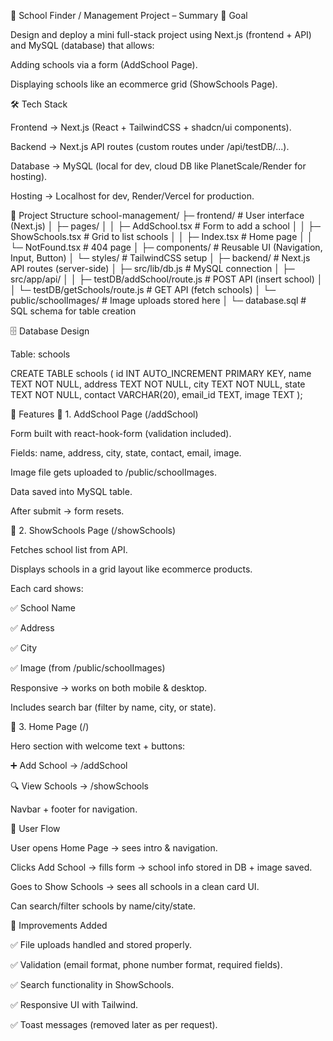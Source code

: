 🏫 School Finder / Management Project – Summary
🎯 Goal

Design and deploy a mini full-stack project using Next.js (frontend + API) and MySQL (database) that allows:

Adding schools via a form (AddSchool Page).

Displaying schools like an ecommerce grid (ShowSchools Page).

🛠️ Tech Stack

Frontend → Next.js (React + TailwindCSS + shadcn/ui components).

Backend → Next.js API routes (custom routes under /api/testDB/...).

Database → MySQL (local for dev, cloud DB like PlanetScale/Render for hosting).

Hosting → Localhost for dev, Render/Vercel for production.

📂 Project Structure
school-management/
 ├─ frontend/               # User interface (Next.js)
 │   ├─ pages/
 │   │   ├─ AddSchool.tsx   # Form to add a school
 │   │   ├─ ShowSchools.tsx # Grid to list schools
 │   │   ├─ Index.tsx       # Home page
 │   │   └─ NotFound.tsx    # 404 page
 │   ├─ components/         # Reusable UI (Navigation, Input, Button)
 │   └─ styles/             # TailwindCSS setup
 │
 ├─ backend/                # Next.js API routes (server-side)
 │   ├─ src/lib/db.js       # MySQL connection
 │   ├─ src/app/api/
 │   │   ├─ testDB/addSchool/route.js  # POST API (insert school)
 │   │   └─ testDB/getSchools/route.js # GET API (fetch schools)
 │   └─ public/schoolImages/           # Image uploads stored here
 │
 └─ database.sql            # SQL schema for table creation

🗄️ Database Design

Table: schools

CREATE TABLE schools (
  id INT AUTO_INCREMENT PRIMARY KEY,
  name TEXT NOT NULL,
  address TEXT NOT NULL,
  city TEXT NOT NULL,
  state TEXT NOT NULL,
  contact VARCHAR(20),
  email_id TEXT,
  image TEXT
);

📌 Features
🔹 1. AddSchool Page (/addSchool)

Form built with react-hook-form (validation included).

Fields: name, address, city, state, contact, email, image.

Image file gets uploaded to /public/schoolImages.

Data saved into MySQL table.

After submit → form resets.

🔹 2. ShowSchools Page (/showSchools)

Fetches school list from API.

Displays schools in a grid layout like ecommerce products.

Each card shows:

✅ School Name

✅ Address

✅ City

✅ Image (from /public/schoolImages)

Responsive → works on both mobile & desktop.

Includes search bar (filter by name, city, or state).

🔹 3. Home Page (/)

Hero section with welcome text + buttons:

➕ Add School → /addSchool

🔍 View Schools → /showSchools

Navbar + footer for navigation.

🚦 User Flow

User opens Home Page → sees intro & navigation.

Clicks Add School → fills form → school info stored in DB + image saved.

Goes to Show Schools → sees all schools in a clean card UI.

Can search/filter schools by name/city/state.

🧩 Improvements Added

✅ File uploads handled and stored properly.

✅ Validation (email format, phone number format, required fields).

✅ Search functionality in ShowSchools.

✅ Responsive UI with Tailwind.

✅ Toast messages (removed later as per request).
